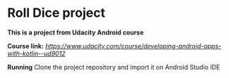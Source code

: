 # Roll Dice project

**This is a project from Udacity Android course**

**Course link:** _https://www.udacity.com/course/developing-android-apps-with-kotlin--ud9012_

**Running**
Clone the project repository and import it on Android Studio IDE



